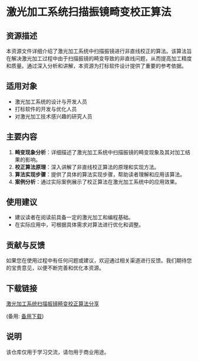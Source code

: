 # 激光加工系统扫描振镜畸变校正算法

## 资源描述

本资源文件详细介绍了激光加工系统中扫描振镜进行非直线校正的算法。该算法旨在解决激光加工过程中由于扫描振镜的畸变导致的非直线问题，从而提高加工精度和质量。通过深入分析和讲解，本资源为打标软件设计提供了重要的参考依据。

## 适用对象

- 激光加工系统的设计与开发人员
- 打标软件的开发与优化人员
- 对激光加工技术感兴趣的研究人员

## 主要内容

1. **畸变现象分析**：详细描述了激光加工系统中扫描振镜的畸变现象及其对加工结果的影响。
2. **校正算法原理**：深入讲解了非直线校正算法的原理和实现方法。
3. **算法实现步骤**：提供了具体的算法实现步骤，帮助读者理解和应用该算法。
4. **案例分析**：通过实际案例展示了校正算法在激光加工系统中的应用效果。

## 使用建议

- 建议读者在阅读前具备一定的激光加工和编程基础。
- 在实际应用中，可根据具体需求对算法进行优化和调整。

## 贡献与反馈

如果您在使用过程中有任何问题或建议，欢迎通过相关渠道进行反馈。我们期待您的宝贵意见，以便不断完善和优化本资源。

## 下载链接
[激光加工系统扫描振镜畸变校正算法分享](https://pan.quark.cn/s/2abe0e8aeb6e) 

(备用: [备用下载](https://pan.baidu.com/s/1q90EZwLn-DmrkSdpCA1cHQ?pwd=1234))

## 说明

该仓库仅用于学习交流，请勿用于商业用途。
